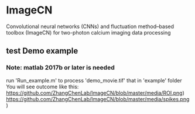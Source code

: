 # ImageCN
Convolutional neural networks (CNNs) and fluctuation method–based toolbox (ImageCN) for two-photon calcium imaging data processing
## test Demo example
### Note: matlab 2017b or later is needed
run 'Run_example.m' to process 'demo_movie.tif' that in 'example' folder
You will see outcome like this:
https://github.com/ZhangChenLab/ImageCN/blob/master/media/ROI.png)
https://github.com/ZhangChenLab/ImageCN/blob/master/media/spikes.png)
